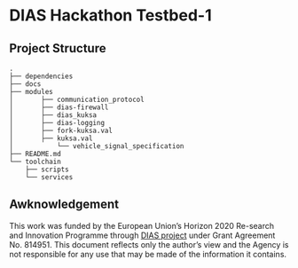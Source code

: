 # DIAS Hackathon Testbed-1

## Project Structure
```
.
├── dependencies
├── docs
├── modules
│       ├── communication_protocol
│       ├── dias-firewall
│       ├── dias_kuksa
│       ├── dias-logging
│       ├── fork-kuksa.val
│       ├── kuksa.val
│           └── vehicle_signal_specification
├── README.md
└── toolchain
    ├── scripts
    └── services
```

## Awknowledgement
This work was funded by the European Union’s Horizon 2020 Re-search and Innovation Programme through [DIAS project](https://dias-project.com/) under Grant Agreement No. 814951. This document reflects only the author’s view and the Agency is not responsible for any use that may be made of the information it contains.
